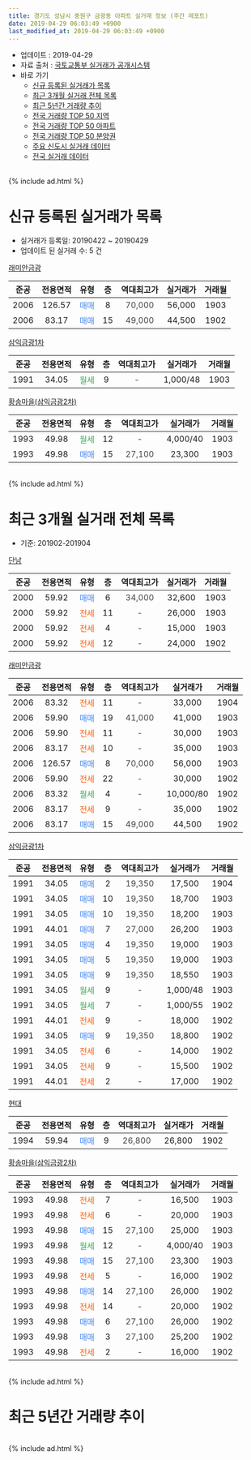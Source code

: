 ```yaml
---
title: 경기도 성남시 중원구 금광동 아파트 실거래 정보 (주간 레포트)
date: 2019-04-29 06:03:49 +0900
last_modified_at: 2019-04-29 06:03:49 +0900
---
```


* 업데이트 : 2019-04-29
* 자료 출처 : [국토교통부 실거래가 공개시스템](http://rt.molit.go.kr)
* 바로 가기
    * [신규 등록된 실거래가 목록](#신규-등록된-실거래가-목록)
    * [최근 3개월 실거래 전체 목록](#최근-3개월-실거래-전체-목록)
    * [최근 5년간 거래량 추이](#최근-5년간-거래량-추이)
    * [전국 거래량 TOP 50 지역](https://inasie.github.io/apt-trade-info/최근-3개월-전국에서-가장-거래가-많이-발생한-지역)
    * [전국 거래량 TOP 50 아파트](https://inasie.github.io/apt-trade-info/최근-3개월-전국에서-가장-거래가-많이-발생한-아파트)
    * [전국 거래량 TOP 50 분양권](https://inasie.github.io/apt-trade-info/최근-3개월-전국에서-가장-거래가-많이-발생한-분양권)
    * [주요 신도시 실거래 데이터](https://inasie.github.io/apt-trade-info/주요-신도시)
    * [전국 실거래 데이터](https://inasie.github.io/apt-trade-info/전국)
<br>
{% include ad.html %}
<br>

# 신규 등록된 실거래가 목록
* 실거래가 등록일: 20190422 ~ 20190429
* 업데이트 된 실거래 수: 5 건


[래미안금광](https://search.naver.com/search.naver?query=%EA%B2%BD%EA%B8%B0%EB%8F%84+%EC%84%B1%EB%82%A8%EC%8B%9C+%EC%A4%91%EC%9B%90%EA%B5%AC+%EA%B8%88%EA%B4%91%EB%8F%99+%EB%9E%98%EB%AF%B8%EC%95%88%EA%B8%88%EA%B4%91)

|준공|전용면적|유형|층|역대최고가|실거래가|거래월|
|:---:|:---:|:---:|:---:|:---:|:---:|:---:|
|2006|126.57|<span style="color:#4285f3">매매</span>|8|<span style="color:#444444">70,000</span>|56,000|1903|
|2006|83.17|<span style="color:#4285f3">매매</span>|15|<span style="color:#444444">49,000</span>|44,500|1902|

[삼익금광1차](https://search.naver.com/search.naver?query=%EA%B2%BD%EA%B8%B0%EB%8F%84+%EC%84%B1%EB%82%A8%EC%8B%9C+%EC%A4%91%EC%9B%90%EA%B5%AC+%EA%B8%88%EA%B4%91%EB%8F%99+%EC%82%BC%EC%9D%B5%EA%B8%88%EA%B4%911%EC%B0%A8)

|준공|전용면적|유형|층|역대최고가|실거래가|거래월|
|:---:|:---:|:---:|:---:|:---:|:---:|:---:|
|1991|34.05|<span style="color:#34a853">월세</span>|9|<span style="color:#444444">-</span>|1,000/48|1903|

[황송마을(삼익금광2차)](https://search.naver.com/search.naver?query=%EA%B2%BD%EA%B8%B0%EB%8F%84+%EC%84%B1%EB%82%A8%EC%8B%9C+%EC%A4%91%EC%9B%90%EA%B5%AC+%EA%B8%88%EA%B4%91%EB%8F%99+%ED%99%A9%EC%86%A1%EB%A7%88%EC%9D%84%28%EC%82%BC%EC%9D%B5%EA%B8%88%EA%B4%912%EC%B0%A8%29)

|준공|전용면적|유형|층|역대최고가|실거래가|거래월|
|:---:|:---:|:---:|:---:|:---:|:---:|:---:|
|1993|49.98|<span style="color:#34a853">월세</span>|12|<span style="color:#444444">-</span>|4,000/40|1903|
|1993|49.98|<span style="color:#4285f3">매매</span>|15|<span style="color:#444444">27,100</span>|23,300|1903|


<br>
{% include ad.html %}
<br>

# 최근 3개월 실거래 전체 목록
* 기준: 201902-201904


[단남](https://search.naver.com/search.naver?query=%EA%B2%BD%EA%B8%B0%EB%8F%84+%EC%84%B1%EB%82%A8%EC%8B%9C+%EC%A4%91%EC%9B%90%EA%B5%AC+%EA%B8%88%EA%B4%91%EB%8F%99+%EB%8B%A8%EB%82%A8)

|준공|전용면적|유형|층|역대최고가|실거래가|거래월|
|:---:|:---:|:---:|:---:|:---:|:---:|:---:|
|2000|59.92|<span style="color:#4285f3">매매</span>|6|<span style="color:#444444">34,000</span>|32,600|1903|
|2000|59.92|<span style="color:#ff5a00">전세</span>|11|<span style="color:#444444">-</span>|26,000|1903|
|2000|59.92|<span style="color:#ff5a00">전세</span>|4|<span style="color:#444444">-</span>|15,000|1903|
|2000|59.92|<span style="color:#ff5a00">전세</span>|12|<span style="color:#444444">-</span>|24,000|1902|

[래미안금광](https://search.naver.com/search.naver?query=%EA%B2%BD%EA%B8%B0%EB%8F%84+%EC%84%B1%EB%82%A8%EC%8B%9C+%EC%A4%91%EC%9B%90%EA%B5%AC+%EA%B8%88%EA%B4%91%EB%8F%99+%EB%9E%98%EB%AF%B8%EC%95%88%EA%B8%88%EA%B4%91)

|준공|전용면적|유형|층|역대최고가|실거래가|거래월|
|:---:|:---:|:---:|:---:|:---:|:---:|:---:|
|2006|83.32|<span style="color:#ff5a00">전세</span>|11|<span style="color:#444444">-</span>|33,000|1904|
|2006|59.90|<span style="color:#4285f3">매매</span>|19|<span style="color:#444444">41,000</span>|41,000|1903|
|2006|59.90|<span style="color:#ff5a00">전세</span>|11|<span style="color:#444444">-</span>|30,000|1903|
|2006|83.17|<span style="color:#ff5a00">전세</span>|10|<span style="color:#444444">-</span>|35,000|1903|
|2006|126.57|<span style="color:#4285f3">매매</span>|8|<span style="color:#444444">70,000</span>|56,000|1903|
|2006|59.90|<span style="color:#ff5a00">전세</span>|22|<span style="color:#444444">-</span>|30,000|1902|
|2006|83.32|<span style="color:#34a853">월세</span>|4|<span style="color:#444444">-</span>|10,000/80|1902|
|2006|83.17|<span style="color:#ff5a00">전세</span>|9|<span style="color:#444444">-</span>|35,000|1902|
|2006|83.17|<span style="color:#4285f3">매매</span>|15|<span style="color:#444444">49,000</span>|44,500|1902|

[삼익금광1차](https://search.naver.com/search.naver?query=%EA%B2%BD%EA%B8%B0%EB%8F%84+%EC%84%B1%EB%82%A8%EC%8B%9C+%EC%A4%91%EC%9B%90%EA%B5%AC+%EA%B8%88%EA%B4%91%EB%8F%99+%EC%82%BC%EC%9D%B5%EA%B8%88%EA%B4%911%EC%B0%A8)

|준공|전용면적|유형|층|역대최고가|실거래가|거래월|
|:---:|:---:|:---:|:---:|:---:|:---:|:---:|
|1991|34.05|<span style="color:#4285f3">매매</span>|2|<span style="color:#444444">19,350</span>|17,500|1904|
|1991|34.05|<span style="color:#4285f3">매매</span>|10|<span style="color:#444444">19,350</span>|18,700|1903|
|1991|34.05|<span style="color:#4285f3">매매</span>|10|<span style="color:#444444">19,350</span>|18,200|1903|
|1991|44.01|<span style="color:#4285f3">매매</span>|7|<span style="color:#444444">27,000</span>|26,200|1903|
|1991|34.05|<span style="color:#4285f3">매매</span>|4|<span style="color:#444444">19,350</span>|19,000|1903|
|1991|34.05|<span style="color:#4285f3">매매</span>|5|<span style="color:#444444">19,350</span>|19,000|1903|
|1991|34.05|<span style="color:#4285f3">매매</span>|9|<span style="color:#444444">19,350</span>|18,550|1903|
|1991|34.05|<span style="color:#34a853">월세</span>|9|<span style="color:#444444">-</span>|1,000/48|1903|
|1991|34.05|<span style="color:#34a853">월세</span>|7|<span style="color:#444444">-</span>|1,000/55|1902|
|1991|44.01|<span style="color:#ff5a00">전세</span>|9|<span style="color:#444444">-</span>|18,000|1902|
|1991|34.05|<span style="color:#4285f3">매매</span>|9|<span style="color:#444444">19,350</span>|18,800|1902|
|1991|34.05|<span style="color:#ff5a00">전세</span>|6|<span style="color:#444444">-</span>|14,000|1902|
|1991|34.05|<span style="color:#ff5a00">전세</span>|9|<span style="color:#444444">-</span>|15,500|1902|
|1991|44.01|<span style="color:#ff5a00">전세</span>|2|<span style="color:#444444">-</span>|17,000|1902|

[현대](https://search.naver.com/search.naver?query=%EA%B2%BD%EA%B8%B0%EB%8F%84+%EC%84%B1%EB%82%A8%EC%8B%9C+%EC%A4%91%EC%9B%90%EA%B5%AC+%EA%B8%88%EA%B4%91%EB%8F%99+%ED%98%84%EB%8C%80)

|준공|전용면적|유형|층|역대최고가|실거래가|거래월|
|:---:|:---:|:---:|:---:|:---:|:---:|:---:|
|1994|59.94|<span style="color:#4285f3">매매</span>|9|<span style="color:#444444">26,800</span>|26,800|1902|

[황송마을(삼익금광2차)](https://search.naver.com/search.naver?query=%EA%B2%BD%EA%B8%B0%EB%8F%84+%EC%84%B1%EB%82%A8%EC%8B%9C+%EC%A4%91%EC%9B%90%EA%B5%AC+%EA%B8%88%EA%B4%91%EB%8F%99+%ED%99%A9%EC%86%A1%EB%A7%88%EC%9D%84%28%EC%82%BC%EC%9D%B5%EA%B8%88%EA%B4%912%EC%B0%A8%29)

|준공|전용면적|유형|층|역대최고가|실거래가|거래월|
|:---:|:---:|:---:|:---:|:---:|:---:|:---:|
|1993|49.98|<span style="color:#ff5a00">전세</span>|7|<span style="color:#444444">-</span>|16,500|1903|
|1993|49.98|<span style="color:#ff5a00">전세</span>|6|<span style="color:#444444">-</span>|20,000|1903|
|1993|49.98|<span style="color:#4285f3">매매</span>|15|<span style="color:#444444">27,100</span>|25,000|1903|
|1993|49.98|<span style="color:#34a853">월세</span>|12|<span style="color:#444444">-</span>|4,000/40|1903|
|1993|49.98|<span style="color:#4285f3">매매</span>|15|<span style="color:#444444">27,100</span>|23,300|1903|
|1993|49.98|<span style="color:#ff5a00">전세</span>|5|<span style="color:#444444">-</span>|16,000|1902|
|1993|49.98|<span style="color:#4285f3">매매</span>|14|<span style="color:#444444">27,100</span>|26,000|1902|
|1993|49.98|<span style="color:#ff5a00">전세</span>|14|<span style="color:#444444">-</span>|20,000|1902|
|1993|49.98|<span style="color:#4285f3">매매</span>|6|<span style="color:#444444">27,100</span>|26,000|1902|
|1993|49.98|<span style="color:#4285f3">매매</span>|3|<span style="color:#444444">27,100</span>|25,200|1902|
|1993|49.98|<span style="color:#ff5a00">전세</span>|2|<span style="color:#444444">-</span>|16,000|1902|


<br>
{% include ad.html %}
<br>

# 최근 5년간 거래량 추이


<div style="width:100%;">
    <canvas id="deal_progress" height="200"></canvas>
</div>

<script>
new Chart(document.getElementById("deal_progress"), {
    type: 'line',
    data: {
        labels: ['201404','201405','201406','201407','201408','201409','201410','201411','201412','201501','201502','201503','201504','201505','201506','201507','201508','201509','201510','201511','201512','201601','201602','201603','201604','201605','201606','201607','201608','201609','201610','201611','201612','201701','201702','201703','201704','201705','201706','201707','201708','201709','201710','201711','201712','201801','201802','201803','201804','201805','201806','201807','201808','201809','201810','201811','201812','201901','201902','201903','201904'],
        datasets: [{
            label: '매매',
            pointRadius: 1,
            data: [18, 8, 16, 26, 28, 26, 22, 19, 15, 28, 28, 42, 24, 22, 28, 21, 22, 25, 20, 10, 16, 18, 8, 28, 28, 17, 28, 37, 41, 21, 30, 9, 19, 8, 13, 13, 21, 32, 24, 27, 12, 16, 12, 15, 15, 28, 21, 44, 18, 15, 22, 20, 60, 44, 19, 10, 3, 7, 6, 11, 1],
            borderColor: "rgba(255, 201, 14, 1)",
            backgroundColor: "rgba(255, 201, 14, 0.5)",
            fill: false,
            lineTension: 0
        },{
            label: '전월세',
            pointRadius: 1,
            data: [23, 19, 20, 13, 22, 28, 19, 28, 23, 25, 23, 26, 26, 20, 24, 22, 19, 15, 13, 12, 17, 21, 18, 24, 22, 15, 17, 29, 21, 15, 22, 25, 19, 12, 26, 30, 22, 28, 23, 26, 18, 20, 12, 11, 17, 21, 26, 21, 16, 21, 25, 18, 22, 23, 29, 22, 15, 19, 12, 8, 1],
            borderColor: "rgba(0, 141, 185, 1)",
            backgroundColor: "rgba(0, 141, 185, 0.5)",
            fill: false,
            lineTension: 0
        }
        ]
    },
    options: {
        responsive: true,
        title: {
            display: false
        },
        tooltips: {
            mode: 'index',
            intersect: false
        },
        hover: {
            mode: 'nearest',
            intersect: true
        },
        scales: {
            xAxes: [{
                display: true,
                scaleLabel: {
                    display: true,
                    labelString: '년/월'
                }
            }],
            yAxes: [{
                display: true,
                ticks: {
                    suggestedMin: 0,
                },
                scaleLabel: {
                    display: true,
                    labelString: '실거래 수'
                }
            }]
        }
    }
});

</script>


<br>
{% include ad.html %}
<br>

